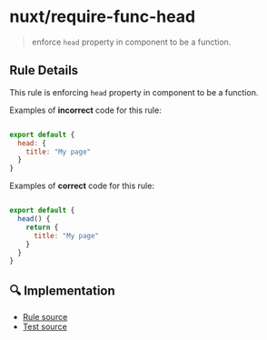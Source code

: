 # nuxt/require-func-head

> enforce `head` property in component to be a function.

## Rule Details

This rule is enforcing `head` property in component to be a function.

Examples of **incorrect** code for this rule:

```js

export default {
  head: {
    title: "My page"
  }
}

```

Examples of **correct** code for this rule:

```js

export default {
  head() {
    return {
      title: "My page"
    }
  }
}

```

## :mag: Implementation

- [Rule source](https://github.com/nuxt/eslint-plugin-nuxt/tree/master/lib/rules/require-func-head.js)
- [Test source](https://github.com/nuxt/eslint-plugin-nuxt/tree/master/lib/rules/__tests__/require-func-head.test.js)
